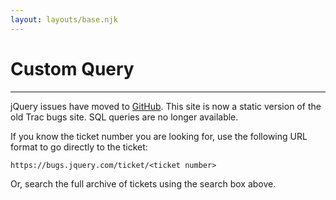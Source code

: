 ```yaml
---
layout: layouts/base.njk
---
```


# Custom Query

---

jQuery issues have moved to [GitHub](https://github.com/jquery/jquery/issues). This site is now a static version of the old Trac bugs site. SQL queries are no longer available.

If you know the ticket number you are looking for, use the following URL format to go directly to the ticket:

`https://bugs.jquery.com/ticket/<ticket number>`

Or, search the full archive of tickets using the search box above.
